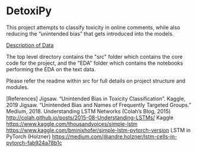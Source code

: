 # DetoxiPy

This project attempts to classify toxicity in online comments, while also reducing the “unintended bias” that gets introduced into the models.

[Description of Data](https://www.kaggle.com/c/jigsaw-unintended-bias-in-toxicity-classification/data)

The top level directory contains the "src" folder which contains the core code for the project, and the "EDA" folder which contains the notebooks performing the EDA on the text data. 

Please refer the readme within src for full details on project structure and modules. 

[References]
      Jigsaw. “Unintended Bias in Toxicity Classification”. Kaggle, 2019
      Jigsaw. “Unintended Bias and Names of Frequently Targeted Groups.” Medium, 2018.
      Understanding LSTM Networks (Colah’s Blog, 2015)
      http://colah.github.io/posts/2015-08-Understanding-LSTMs/
      Kaggle
      https://www.kaggle.com/thousandvoices/simple-lstm
      https://www.kaggle.com/bminixhofer/simple-lstm-pytorch-version
      LSTM in PyTorch (Holzner)
      https://medium.com/@andre.holzner/lstm-cells-in-pytorch-fab924a78b1c

